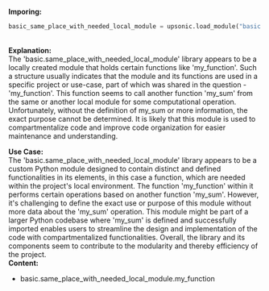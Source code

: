 <b class="custom_code_highlight_green">Imporing:</b><br>
```python
basic_same_place_with_needed_local_module = upsonic.load_module("basic.same_place_with_needed_local_module")
```
<br><b class="custom_code_highlight_green">Explanation:</b><br>The 'basic.same_place_with_needed_local_module' library appears to be a locally created module that holds certain functions like 'my_function'. Such a structure usually indicates that the module and its functions are used in a specific project or use-case, part of which was shared in the question - 'my_function'. This function seems to call another function 'my_sum' from the same or another local module for some computational operation. Unfortunately, without the definition of my_sum or more information, the exact purpose cannot be determined. It is likely that this module is used to compartmentalize code and improve code organization for easier maintenance and understanding.

<b class="custom_code_highlight_green">Use Case:</b><br>The 'basic.same_place_with_needed_local_module' library appears to be a custom Python module designed to contain distinct and defined functionalities in its elements, in this case a function, which are needed within the project's local environment. The function 'my_function' within it performs certain operations based on another function 'my_sum'. However, it's challenging to define the exact use or purpose of this module without more data about the 'my_sum' operation. This module might be part of a larger Python codebase where 'my_sum' is defined and successfully imported enables users to streamline the design and implementation of the code with compartmentalized functionalities. Overall, the library and its components seem to contribute to the modularity and thereby efficiency of the project.
<br><b class="custom_code_highlight_green">Content:</b><br>
  - basic.same_place_with_needed_local_module.my_function
